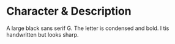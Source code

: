 # Character & Description 

A large black sans serif G. The letter is condensed and bold. I tis handwritten but looks sharp.
